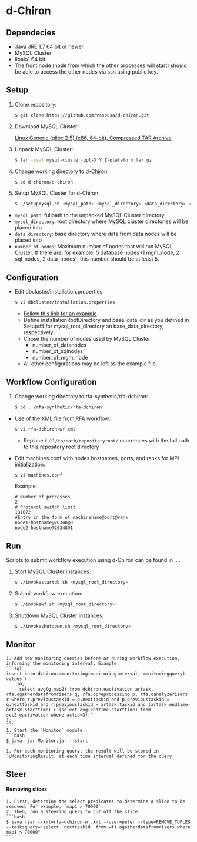 # d-Chiron

## Dependecies
- Java JRE 1.7 64 bit or newer
- MySQL Cluster
- libaio1 64 bit
- The front node (node from which the other processes will start) should be able to access the other nodes via ssh using public key.

## Setup
1. Clone repository:

    ```bash
    $ git clone https://github.com/vssousa/d-chiron.git
    ```
2. Download MySQL Cluster:
    
    [Linux Generic (glibc 2.5) (x86, 64-bit), Compressed TAR Archive](http://dev.mysql.com/downloads/cluster/)
3. Unpack MySQL Cluster:

    ```bash
    $ tar -xvvf mysql-cluster-gpl-X.Y.Z-plataform.tar.gz
    ```
4. Change working directory to d-Chiron:
    
    ```bash
    $ cd d-chiron/d-chiron
    ```
5.  Setup  MySQL Cluster for d-Chiron:
    
    ```bash
    $ ./setupmysql.sh <mysql_path> <mysql_directory> <data_directory> <number_of_nodes>
    ```
 - `mysql_path`: fullpath to the unpacked MySQL Cluster directory
 - `mysql_directory`: root directory where MySQL cluster directories will be placed into
 - `data_directory`: base directory where data from data nodes will be placed into
 - `number_of_nodes`: Maximum number of nodes that will run MySQL Cluster. If there are, for example, 5 database nodes (1 mgm_node, 2 sql_nodes, 2 data_nodes), this number should be at least 5.

## Configuration

- Edit dbcluster/installation.properties:

    ```bash
    $ vi dbcluster/installation.properties
    ```
    - [Follow this link for an example](dbcluster/installation.properties.example)
    - Define installationRootDirectory and base_data_dir as you defined in Setup#5 for mysql_root_directory an base_data_directory, respectively.
    - Chose the number of nodes used by  MySQL Cluster
        - number_of_datanodes
        - number_of_sqlnodes
        - number_of_mgm_node
    - All other configurations may be left as the example file.

## Workflow Configuration

1. Change working directory to rfa-synthetic/rfa-dchiron:

    ```sh
    $ cd ../rfa-synthetic/rfa-dchiron
    ```
- [Use of the XML file from RFA workflow](../rfa-synthetic/rfa-dchiron/rfa-dchiron-wf.xml):
    
    ```sh
    $ vi rfa-dchiron-wf.xml
    ```
    - Replace `full/to/path/repositoryroot/` ocurrences with the full path to this repository root directory

- Edit machines.conf with nodes hostnames, ports, and ranks for MPI initialization:
    
    ```sh
    $ vi machines.conf
    ```
   Example:
    ```
    # Number of processes
    2
    # Protocol switch limit
    131072
    #Entry in the form of machinename@port@rank
    node1-hostname@20348@0
    node2-hostname@20348@1
    ```

## Run
Scripts to submit workflow execution using d-Chiron can be found in ....

1. Start MySQL Cluster instances:

    ```bash
    $ ./invokestartdb.sh <mysql_root_directory>
    ```

2. Submit workflow execution:

    ```bash
    $ ./invokewf.sh <mysql_root_directory>
    ```
3. Shutdown MySQL Cluster instances:

    ```bash
    $ ./invokeshutdown.sh <mysql_root_directory>
    ```

## Monitor

	1. Add new monitoring queries before or during workflow execution, informing the monitoring interval. Example:
	```sql
	insert into dchiron.umonitoring(monitoringinterval, monitoringquery) values (
	    10, 
	    'select avg(g.map2) from dchiron.eactivation artask, rfa.ogatherdatafromrisers g, rfa.opreprocessing p, rfa.oanalyzerisers r where r.previoustaskid = p.nexttaskid and p.previoustaskid = g.nexttaskid and r.previoustaskid = artask.taskid and (artask.endtime-artask.starttime) > (select avg(endtime-starttime) from scc2.eactivation where actid=3);'
	);
	```
	1. Start the `Monitor` module
	```bash
	$ java -jar Monitor.jar --start
	```
	1. For each monitoring query, the result will be stored in `UMonitoringResult` at each time interval defined for the query. 
	
## Steer

#### Removing slices

    1. First, determine the select predicates to determine a slice to be removed. For example, `map1 > 70000`. 
    2. Then, run a steering query to cut off the slice:
    ```bash
    $ java -jar --xml=rfa-dchiron-wf.xml --user=peter --type=REMOVE_TUPLES --tasksquery="select  nexttaskid  from wf1.ogatherdatafromrisers where map1 > 70000" 
    ````
